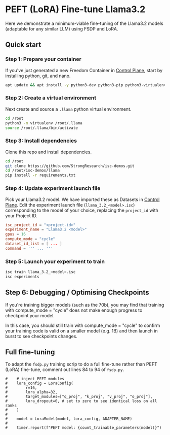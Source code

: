 # PEFT (LoRA) Fine-tune Llama3.2
Here we demonstrate a minimum-viable fine-tuning of the Llama3.2 models (adaptable for any similar LLM) using FSDP and LoRA.
## Quick start
### Step 1: Prepare your container
If you've just generated a new Freedom Container in [Control Plane](https://cp.strongcompute.ai/), start by installing python, git, and nano.
```bash
apt update && apt install -y python3-dev python3-pip python3-virtualenv git nano
```
### Step 2: Create a virtual environment
Next create and source a `.llama` python virtual environment.
```bash
cd /root
python3 -m virtualenv /root/.llama
source /root/.llama/bin/activate
```
### Step 3: Install dependencies
Clone this repo and install dependencies.
```bash
cd /root
git clone https://github.com/StrongResearch/isc-demos.git
cd /root/isc-demos/llama
pip install -r requirements.txt
```
### Step 4: Update experiment launch file
Pick your Llama3.2 model. We have imported these as Datasets in [Control Plane](https://cp.strongcompute.ai/).
Edit the experiment launch file (`llama_3.2_<model>.isc`) corresponding to the model of your choice, replacing the `project_id` with your Project ID.
```toml
isc_project_id = "<project-id>"
experiment_name = "Llama3.2 <model>"
gpus = 16
compute_mode = "cycle"
dataset_id_list = [ ... ]
command = ''' ... '''
```
### Step 5: Launch your experiment to train
```bash
isc train llama_3.2_<model>.isc
isc experiments
```

## Step 6: Debugging / Optimising Checkpoints

If you're training bigger models (such as the 70b), you may find that training with compute_mode = "cycle" does not make enough progress to checkpoint your model.

In this case, you should still train with compute_mode = "cycle" to confirm your training code is valid on a smaller model (e.g. 1B) and then launch in burst to see checkpoints
changes.

## Full fine-tuning
To adapt the `fsdp.py` training scrip to do a full fine-tune rather than PEFT (LoRA) fine-tune, comment out lines 84 to 94 of `fsdp.py`.
```
#    # inject PEFT modules
#    lora_config = LoraConfig(
#        r=16,
#        lora_alpha=32,
#        target_modules=["q_proj", "k_proj", "v_proj", "o_proj"],
#        lora_dropout=0, # set to zero to see identical loss on all ranks
#    )
#
#    model = LoraModel(model, lora_config, ADAPTER_NAME)
#
#    timer.report(f"PEFT model: {count_trainable_parameters(model)}")
```
